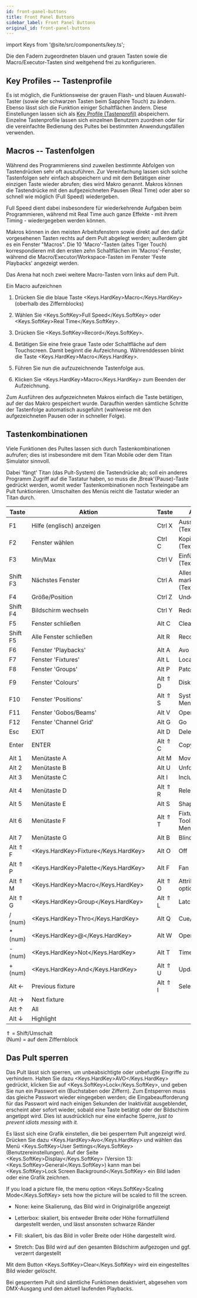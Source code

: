 ```yaml
---
id: front-panel-buttons
title: Front Panel Buttons
sidebar_label: Front Panel Buttons
original_id: front-panel-buttons
---
```


import Keys from '@site/src/components/key.ts';

Die den Fadern zugeordneten blauen und grauen Tasten sowie die
Macro/Executor-Tasten sind weitgehend frei zu konfigurieren.

Key Profiles -- Tastenprofile
-----------------------------

Es ist möglich, die Funktionsweise der grauen Flash- und blauen
Auswahl-Taster (sowie der schwarzen Tasten beim Sapphire Touch) zu
ändern. Ebenso lässt sich die Funktion einiger Schaltflächen ändern.
Diese Einstellungen lassen sich als [Key Profile (Tastenprofil)](../system-settings/key-profiles.md) abspeichern. Einzelne 
Tastenprofile lassen sich einzelnen Benutzern zuordnen oder für die 
vereinfachte Bedienung des Pultes bei bestimmten Anwendungsfällen verwenden.

Macros -- Tastenfolgen
----------------------

Während des Programmierens sind zuweilen bestimmte Abfolgen von
Tastendrücken sehr oft auszuführen. Zur Vereinfachung lassen sich solche
Tastenfolgen sehr einfach abspeichern und mit dem Betätigen einer
einzigen Taste wieder abrufen; dies wird Makro genannt. Makros können
die Tastendrücke mit den aufgezeichneten Pausen (Real Time) oder aber so
schnell wie möglich (Full Speed) wiedergeben.

Full Speed dient dabei insbesondere für wiederkehrende Aufgaben beim
Programmieren, während mit Real Time auch ganze Effekte - mit ihrem
Timing - wiedergegeben werden können.

Makros können in den meisten Arbeitsfenstern sowie direkt auf den dafür 
vorgesehenen Tasten rechts auf dem Pult abgelegt werden; außerdem gibt 
es ein Fenster "Macros". Die 10 'Macro'-Tasten (altes Tiger Touch) 
korrespondieren mit den ersten zehn Schaltflächen im 'Macros'-Fenster, 
während die Macro/Executor/Workspace-Tasten im Fenster 'Feste Playbacks' 
angezeigt werden.

Das Arena hat noch zwei weitere Macro-Tasten vorn links auf dem Pult.

Ein Macro aufzeichnen

1.  Drücken Sie die blaue Taste <Keys.HardKey>Macro</Keys.HardKey> (oberhalb des Ziffernblocks)

2.  Wählen Sie <Keys.SoftKey>Full Speed</Keys.SoftKey> oder <Keys.SoftKey>Real Time</Keys.SoftKey>.

3.  Drücken Sie <Keys.SoftKey>Record</Keys.SoftKey>.

4.  Betätigen Sie eine freie graue Taste oder Schaltfläche auf dem 
	Touchscreen. Damit beginnt die Aufzeichnung. Währenddessen blinkt die 
	Taste <Keys.HardKey>Macro</Keys.HardKey>.

5.  Führen Sie nun die aufzuzeichnende Tastenfolge aus.

6.  Klicken Sie <Keys.HardKey>Macro</Keys.HardKey> zum Beenden der Aufzeichnung.

Zum Ausführen des aufgezeichneten Makros einfach die Taste betätigen,
auf der das Makro gespeichert wurde. Daraufhin werden sämtliche Schritte
der Tastenfolge automatisch ausgeführt (wahlweise mit den
aufgezeichneten Pausen oder in schneller Folge).

Tastenkombinationen
-------------------

Viele Funktionen des Pultes lassen sich durch Tastenkombinationen
aufrufen; dies ist insbesondere mit dem Titan Mobile oder dem Titan
Simulator sinnvoll.

Dabei 'fängt' Titan (das Pult-System) die Tastendrücke ab; soll ein
anderes Programm Zugriff auf die Tastatur haben, so muss die
‚Break'(Pause)-Taste gedrückt werden, womit weder Tastenkombinationen
noch Texteingabe am Pult funktionieren. Umschalten des Menüs reicht die
Tastatur wieder an Titan durch.

Taste | Aktion | | Taste | Aktion
---|---|---|----|-----
  F1 	   |  Hilfe (englisch) anzeigen | |  Ctrl X   |  Ausschneiden (Text)
  F2       |  Fenster wählen            | |  Ctrl C   |  Kopieren (Text)
  F3       |  Min/Max		            | |  Ctrl V   |  Einfügen (Text)
  Shift F3 |  Nächstes Fenster          | |  Ctrl A   |  Alles markieren (Text)
  F4       |  Größe/Position		    | |  Ctrl Z   |  Undo
  Shift F4 |  Bildschirm wechseln       | |  Ctrl Y   |  Redo
  F5       |  Fenster schließen         | |  Alt C    |  Clear
  Shift F5 |  Alle Fenster schließen    | |  Alt R    |  Record 
  F6       |  Fenster 'Playbacks'       | |  Alt A    |  Avo (shift) 
  F7       |  Fenster 'Fixtures'  		| |  Alt L    |  Locate
  F8       |  Fenster 'Groups'    		| |  Alt P    |  Patch
  F9       |  Fenster 'Colours'   		| |  Alt ⇑ D  |  Disk
  F10      |  Fenster 'Positions' 		| |  Alt ⇑ S  |  System-Menü
  F11      |  Fenster 'Gobos/Beams'     | |  Alt V    |  Open/View
  F12      |  Fenster 'Channel Grid'    | |  Alt G    |  Go
  Esc      |  EXIT 			            | |  Alt D    |  Delete
  Enter    |  ENTER 	                | |  Alt ⇑ C  |  Copy
  Alt 1    |  Menütaste A               | |  Alt M    |  Move
  Alt 2    |  Menütaste B               | |  Alt U    |  Unfold
  Alt 3    |  Menütaste C               | |  Alt I    |  Include
  Alt 4    |  Menütaste D               | |  Alt ⇑ R  |  Release
  Alt 5    |  Menütaste E               | |  Alt S    |  Shape
  Alt 6    |  Menütaste F               | |  Alt ⇑ T  |  Fixture Tools/ML Menu
  Alt 7    |  Menütaste G               | |  Alt B    |  Blind
  Alt ⇑ F  |  <Keys.HardKey>Fixture</Keys.HardKey>               | |  Alt O    |  Off
  Alt ⇑ P  |  <Keys.HardKey>Palette</Keys.HardKey>               | |  Alt F    |  Fan
  Alt ⇑ M  |  <Keys.HardKey>Macro</Keys.HardKey>                 | |  Alt ⇑ O  |  Attribute options
  Alt ⇑ G  |  <Keys.HardKey>Group</Keys.HardKey>                 | |  Alt ⇑ L  |  Latch menu
  / (num)  |  <Keys.HardKey>Thro</Keys.HardKey>                  | |  Alt Q    |  Cue/Connect
  \* (num) |  <Keys.HardKey>@</Keys.HardKey>                     | |  Alt W    |  Open Window
  \- (num) |  <Keys.HardKey>Not</Keys.HardKey>                   | |  Alt T    |  Times
  \+ (num) |  <Keys.HardKey>And</Keys.HardKey>                   | |  Alt ⇑ U  |  Update
   Alt ←   |  Previous fixture    	    | |  Alt ⇑ I  |  Select If
   Alt →   |  Next fixture              | |           |  |
   Alt ↑   |  All                       | |           |  |
   Alt ↓   |  Highlight                 | |           |  |

⇑ = Shift/Umschalt\
(Num) = auf dem Ziffernblock

Das Pult sperren
----------------

Das Pult lässt sich sperren, um unbeabsichtigte oder unbefugte Eingriffe
zu verhindern. Halten Sie dazu <Keys.HardKey>AVO</Keys.HardKey> gedrückt, klicken Sie auf
<Keys.SoftKey>Lock</Keys.SoftKey>, und geben Sie nun ein Passwort ein (Buchstaben oder Ziffern).
Zum Entsperren muss das gleiche Passwort wieder eingegeben werden; die
Eingabeaufforderung für das Passwort wird nach einigen Sekunden der
Inaktivität ausgeblendet, erscheint aber sofort wieder, sobald eine
Taste betätigt oder der Bildschirm angetippt wird. Dies ist ausdrücklich
nur eine einfache Sperre, *just to prevent idiots messing with it.*

Es lässt sich eine Grafik einstellen, die bei gesperrtem Pult angezeigt
wird. Drücken Sie dazu <Keys.HardKey>Avo</Keys.HardKey> und wählen das Menü <Keys.SoftKey>User Settings</Keys.SoftKey>
(Benutzereinstellungen). Auf der Seite <Keys.SoftKey>Display</Keys.SoftKey> (Version 13:  <Keys.SoftKey>General</Keys.SoftKey>)
kann man bei <Keys.SoftKey>Lock Screen Background</Keys.SoftKey> ein Bild laden oder eine Grafik zeichnen.

If you load a picture file, the menu option <Keys.SoftKey>Scaling Mode</Keys.SoftKey> sets how
the picture will be scaled to fill the screen.

-   None: keine Skalierung, das Bild wird in Originalgröße angezeigt

-   Letterbox: skaliert, bis entweder Breite oder Höhe formatfüllend
    dargestellt werden, und lässt ansonsten schwarze Ränder

-   Fill: skaliert, bis das Bild in voller Breite oder Höhe dargestellt
    wird.

-   Stretch: Das Bild wird auf den gesamten Bildschirm aufgezogen und
    ggf. verzerrt dargestellt

Mit dem Button <Keys.SoftKey>Clear</Keys.SoftKey> wird ein eingestelltes Bild wieder gelöscht.

Bei gesperrtem Pult sind sämtliche Funktionen deaktiviert, abgesehen vom
DMX-Ausgang und den aktuell laufenden Playbacks.
